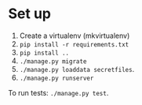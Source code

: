 # Set up

1. Create a virtualenv (mkvirtualenv)
2. `pip install -r requirements.txt`
3. `pip install ..`
4. `./manage.py migrate`
5. `./manage.py loaddata secretfiles`.
6. `./manage.py runserver`

To run tests: `./manage.py test`.
